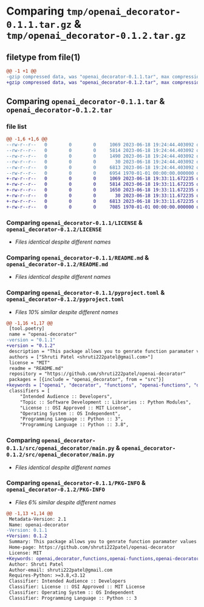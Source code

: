 # Comparing `tmp/openai_decorator-0.1.1.tar.gz` & `tmp/openai_decorator-0.1.2.tar.gz`

## filetype from file(1)

```diff
@@ -1 +1 @@
-gzip compressed data, was "openai_decorator-0.1.1.tar", max compression
+gzip compressed data, was "openai_decorator-0.1.2.tar", max compression
```

## Comparing `openai_decorator-0.1.1.tar` & `openai_decorator-0.1.2.tar`

### file list

```diff
@@ -1,6 +1,6 @@
--rw-r--r--   0        0        0     1069 2023-06-18 19:24:44.403092 openai_decorator-0.1.1/LICENSE
--rw-r--r--   0        0        0     5814 2023-06-18 19:24:44.403092 openai_decorator-0.1.1/README.md
--rw-r--r--   0        0        0     1490 2023-06-18 19:24:44.403092 openai_decorator-0.1.1/pyproject.toml
--rw-r--r--   0        0        0       30 2023-06-18 19:24:44.403092 openai_decorator-0.1.1/src/openai_decorator/__init__.py
--rw-r--r--   0        0        0     6813 2023-06-18 19:24:44.403092 openai_decorator-0.1.1/src/openai_decorator/main.py
--rw-r--r--   0        0        0     6954 1970-01-01 00:00:00.000000 openai_decorator-0.1.1/PKG-INFO
+-rw-r--r--   0        0        0     1069 2023-06-18 19:33:11.672235 openai_decorator-0.1.2/LICENSE
+-rw-r--r--   0        0        0     5814 2023-06-18 19:33:11.672235 openai_decorator-0.1.2/README.md
+-rw-r--r--   0        0        0     1650 2023-06-18 19:33:11.672235 openai_decorator-0.1.2/pyproject.toml
+-rw-r--r--   0        0        0       30 2023-06-18 19:33:11.672235 openai_decorator-0.1.2/src/openai_decorator/__init__.py
+-rw-r--r--   0        0        0     6813 2023-06-18 19:33:11.672235 openai_decorator-0.1.2/src/openai_decorator/main.py
+-rw-r--r--   0        0        0     7085 1970-01-01 00:00:00.000000 openai_decorator-0.1.2/PKG-INFO
```

### Comparing `openai_decorator-0.1.1/LICENSE` & `openai_decorator-0.1.2/LICENSE`

 * *Files identical despite different names*

### Comparing `openai_decorator-0.1.1/README.md` & `openai_decorator-0.1.2/README.md`

 * *Files identical despite different names*

### Comparing `openai_decorator-0.1.1/pyproject.toml` & `openai_decorator-0.1.2/pyproject.toml`

 * *Files 10% similar despite different names*

```diff
@@ -1,16 +1,17 @@
 [tool.poetry]
 name = "openai-decorator"
-version = "0.1.1"
+version = "0.1.2"
 description = "This package allows you to genrate function paramater values by integrating OpenAI's API function capabilities through signature and docstring analysis."
 authors = ["Shruti Patel <shruti222patel@gmail.com>"]
 license = "MIT"
 readme = "README.md"
 repository = "https://github.com/shruti222patel/openai-decorator"
 packages = [{include = "openai_decorator", from = "src"}]
+keywords = ["openai", "decorator", "functions", "openai-functions", "openai-decorator", "openai-api", "openai-api-functions", "openai-api-decorator", "openai"]
 classifiers = [
     "Intended Audience :: Developers",
     "Topic :: Software Development :: Libraries :: Python Modules",
     "License :: OSI Approved :: MIT License",
     "Operating System :: OS Independent",
     "Programming Language :: Python :: 3",
     "Programming Language :: Python :: 3.8",
```

### Comparing `openai_decorator-0.1.1/src/openai_decorator/main.py` & `openai_decorator-0.1.2/src/openai_decorator/main.py`

 * *Files identical despite different names*

### Comparing `openai_decorator-0.1.1/PKG-INFO` & `openai_decorator-0.1.2/PKG-INFO`

 * *Files 6% similar despite different names*

```diff
@@ -1,13 +1,14 @@
 Metadata-Version: 2.1
 Name: openai-decorator
-Version: 0.1.1
+Version: 0.1.2
 Summary: This package allows you to genrate function paramater values by integrating OpenAI's API function capabilities through signature and docstring analysis.
 Home-page: https://github.com/shruti222patel/openai-decorator
 License: MIT
+Keywords: openai,decorator,functions,openai-functions,openai-decorator,openai-api,openai-api-functions,openai-api-decorator,openai
 Author: Shruti Patel
 Author-email: shruti222patel@gmail.com
 Requires-Python: >=3.8,<3.12
 Classifier: Intended Audience :: Developers
 Classifier: License :: OSI Approved :: MIT License
 Classifier: Operating System :: OS Independent
 Classifier: Programming Language :: Python :: 3
```

